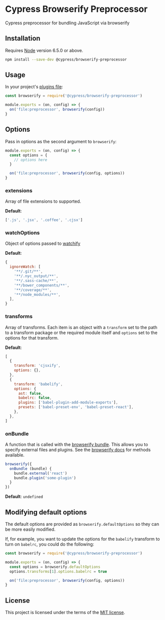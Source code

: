 # Cypress Browserify Preprocessor

Cypress preprocessor for bundling JavaScript via browserify

## Installation

Requires [Node](https://nodejs.org/en/) version 6.5.0 or above.

```sh
npm install --save-dev @cypress/browserify-preprocessor
```

## Usage

In your project's [plugins file](https://on.cypress.io/guides/plugins):

```javascript
const browserify = require('@cypress/browserify-preprocessor')

module.exports = (on, config) => {
  on('file:preprocessor', browserify(config))
}
```

## Options

Pass in options as the second argument to `browserify`:

```javascript
module.exports = (on, config) => {
  const options = {
    // options here
  }

  on('file:preprocessor', browserify(config, options))
}
```

### extensions

Array of file extensions to supported.

**Default**:

```javascript
['.js', '.jsx', '.coffee', '.cjsx']
```

### watchOptions

Object of options passed to [watchify](https://github.com/browserify/watchify#options)

**Default**:

```javascript
{
  ignoreWatch: [
    '**/.git/**',
    '**/.nyc_output/**',
    '**/.sass-cache/**',
    '**/bower_components/**',
    '**/coverage/**',
    '**/node_modules/**',
  ],
}
```

### transforms

Array of transforms. Each item is an object with a `transform` set to the path to a transform package or the required module itself and `options` set to the options for that transform.

**Default**:

```javascript
[
  {
    transform: 'cjsxify',
    options: {},
  },
  {
    transform: 'babelify',
    options: {
      ast: false,
      babelrc: false,
      plugins: ['babel-plugin-add-module-exports'],
      presets: ['babel-preset-env', 'babel-preset-react'],
    },
  },
]
```

### onBundle

A function that is called with the [browserify bundle](https://github.com/browserify/browserify#browserifyfiles--opts). This allows you to specify external files and plugins. See the [browserify docs](https://github.com/browserify/browserify#baddfile-opts) for methods available.

```javascript
browserify({
  onBundle (bundle) {
    bundle.external('react')
    bundle.plugin('some-plugin')
  }
})
```

**Default**: `undefined`

## Modifying default options

The default options are provided as `browserify.defaultOptions` so they can be more easily modified.

If, for example, you want to update the options for the `babelify` transform to turn on `babelrc`, you could do the following:

```javascript
const browserify = require('@cypress/browserify-preprocessor')

module.exports = (on, config) => {
  const options = browserify.defaultOptions
  options.transforms[1].options.babelrc = true

  on('file:preprocessor', browserify(config, options))
}
```

## License

This project is licensed under the terms of the [MIT license](/LICENSE.md).
